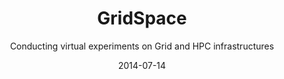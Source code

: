 ---
title: GridSpace
subtitle: Conducting virtual experiments on Grid and HPC infrastructures
layout: default
modal-id: 3
date: 2014-07-14
img: gridspace.png
thumbnail: gridspace-thumbnail.png
alt: Conducting virtual experiments on Grid and HPC infrastructures
homepage: https://gitlab.dev.cyfronet.pl/gs/gridspace
tryit: https://gs2.plgrid.pl
description: GridSpace is a novel virtual laboratory framework enabling researchers to conduct virtual experiments on Grid-based resources and other HPC infrastructures. It facilitates exploratory development of experiments by means of scripts which can be expressed in a number of popular languages, including Ruby, Python and Perl. The framework comes with a repository of gems which enable scripts to interface low-level resources such as PBS queues, EGEE computing elements, LFC directories etc. Moreover, GridSpace provides a Web 2.0-based Experiment Workbench supporting joint development and execution of virtual experiments by groups of collaborating scientists.

---